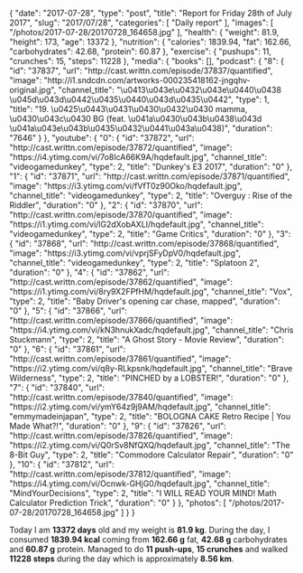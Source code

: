 {
    "date": "2017-07-28",
    "type": "post",
    "title": "Report for Friday 28th of July 2017",
    "slug": "2017\/07\/28",
    "categories": [
        "Daily report"
    ],
    "images": [
        "\/photos\/2017-07-28\/20170728_164658.jpg"
    ],
    "health": {
        "weight": 81.9,
        "height": 173,
        "age": 13372
    },
    "nutrition": {
        "calories": 1839.94,
        "fat": 162.66,
        "carbohydrates": 42.68,
        "protein": 60.87
    },
    "exercise": {
        "pushups": 11,
        "crunches": 15,
        "steps": 11228
    },
    "media": {
        "books": [],
        "podcast": {
            "8": {
                "id": "37837",
                "url": "http:\/\/cast.writtn.com\/episode\/37837\/quantified",
                "image": "http:\/\/i1.sndcdn.com\/artworks-000235418162-jngqhv-original.jpg",
                "channel_title": "\u0413\u043e\u0432\u043e\u0440\u0438 \u045d\u043d\u0442\u0435\u0440\u043d\u0435\u0442",
                "type": 1,
                "title": "19. \u0425\u0443\u0431\u0430\u0432\u0430 mamma, \u0430\u043c\u0430 BG (feat. \u041a\u0430\u043b\u0438\u043d \u041a\u043e\u043b\u0435\u0432\u0441\u043a\u0438)",
                "duration": "7646"
            }
        },
        "youtube": {
            "0": {
                "id": "37872",
                "url": "http:\/\/cast.writtn.com\/episode\/37872\/quantified",
                "image": "https:\/\/i4.ytimg.com\/vi\/7o8IcA66K9A\/hqdefault.jpg",
                "channel_title": "videogamedunkey",
                "type": 2,
                "title": "Dunkey's E3 2017",
                "duration": "0"
            },
            "1": {
                "id": "37871",
                "url": "http:\/\/cast.writtn.com\/episode\/37871\/quantified",
                "image": "https:\/\/i3.ytimg.com\/vi\/fVfT0z90Oko\/hqdefault.jpg",
                "channel_title": "videogamedunkey",
                "type": 2,
                "title": "Overguy : Rise of the Riddler",
                "duration": "0"
            },
            "2": {
                "id": "37870",
                "url": "http:\/\/cast.writtn.com\/episode\/37870\/quantified",
                "image": "https:\/\/i1.ytimg.com\/vi\/lG2dXobAXLI\/hqdefault.jpg",
                "channel_title": "videogamedunkey",
                "type": 2,
                "title": "Game Critics",
                "duration": "0"
            },
            "3": {
                "id": "37868",
                "url": "http:\/\/cast.writtn.com\/episode\/37868\/quantified",
                "image": "https:\/\/i3.ytimg.com\/vi\/vprjSFyDpV0\/hqdefault.jpg",
                "channel_title": "videogamedunkey",
                "type": 2,
                "title": "Splatoon 2",
                "duration": "0"
            },
            "4": {
                "id": "37862",
                "url": "http:\/\/cast.writtn.com\/episode\/37862\/quantified",
                "image": "https:\/\/i1.ytimg.com\/vi\/8ry9X2FPfHM\/hqdefault.jpg",
                "channel_title": "Vox",
                "type": 2,
                "title": "Baby Driver's opening car chase, mapped",
                "duration": "0"
            },
            "5": {
                "id": "37866",
                "url": "http:\/\/cast.writtn.com\/episode\/37866\/quantified",
                "image": "https:\/\/i4.ytimg.com\/vi\/kN3hnukXadc\/hqdefault.jpg",
                "channel_title": "Chris Stuckmann",
                "type": 2,
                "title": "A Ghost Story - Movie Review",
                "duration": "0"
            },
            "6": {
                "id": "37861",
                "url": "http:\/\/cast.writtn.com\/episode\/37861\/quantified",
                "image": "https:\/\/i2.ytimg.com\/vi\/q8y-RLkpsnk\/hqdefault.jpg",
                "channel_title": "Brave Wilderness",
                "type": 2,
                "title": "PINCHED by a LOBSTER!",
                "duration": "0"
            },
            "7": {
                "id": "37840",
                "url": "http:\/\/cast.writtn.com\/episode\/37840\/quantified",
                "image": "https:\/\/i2.ytimg.com\/vi\/ymY64z9j9AM\/hqdefault.jpg",
                "channel_title": "emmymadeinjapan",
                "type": 2,
                "title": "BOLOGNA CAKE Retro Recipe | You Made What?!",
                "duration": "0"
            },
            "9": {
                "id": "37826",
                "url": "http:\/\/cast.writtn.com\/episode\/37826\/quantified",
                "image": "https:\/\/i2.ytimg.com\/vi\/Q0rSv8NfQXQ\/hqdefault.jpg",
                "channel_title": "The 8-Bit Guy",
                "type": 2,
                "title": "Commodore Calculator Repair",
                "duration": "0"
            },
            "10": {
                "id": "37812",
                "url": "http:\/\/cast.writtn.com\/episode\/37812\/quantified",
                "image": "https:\/\/i4.ytimg.com\/vi\/Ocnwk-GHjG0\/hqdefault.jpg",
                "channel_title": "MindYourDecisions",
                "type": 2,
                "title": "I WILL READ YOUR MIND! Math Calculator Prediction Trick",
                "duration": "0"
            }
        },
        "photos": [
            "\/photos\/2017-07-28\/20170728_164658.jpg"
        ]
    }
}

Today I am <strong>13372 days</strong> old and my weight is <strong>81.9 kg</strong>. During the day, I consumed <strong>1839.94 kcal</strong> coming from <strong>162.66 g</strong> fat, <strong>42.68 g</strong> carbohydrates and <strong>60.87 g</strong> protein. Managed to do <strong>11 push-ups</strong>, <strong>15 crunches</strong> and walked <strong>11228 steps</strong> during the day which is approximately <strong>8.56 km</strong>.